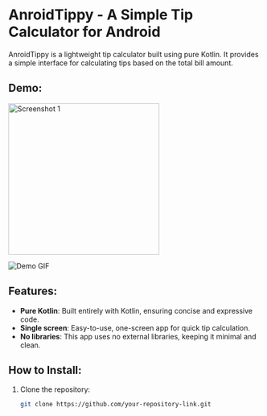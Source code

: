 # AnroidTippy - A Simple Tip Calculator for Android

AnroidTippy is a lightweight tip calculator built using pure Kotlin. It provides a simple interface for calculating tips based on the total bill amount. 

## Demo:
<img src="https://github.com/user-attachments/assets/0dac24a6-aa39-4eb5-b0d8-1a56a43960e7" alt="Screenshot 1" width="300"/>

![Demo GIF](https://github.com/user-attachments/assets/demo-gif-file.gif)

## Features:
- **Pure Kotlin**: Built entirely with Kotlin, ensuring concise and expressive code.
- **Single screen**: Easy-to-use, one-screen app for quick tip calculation.
- **No libraries**: This app uses no external libraries, keeping it minimal and clean.

## How to Install:
1. Clone the repository:
   ```bash
   git clone https://github.com/your-repository-link.git

